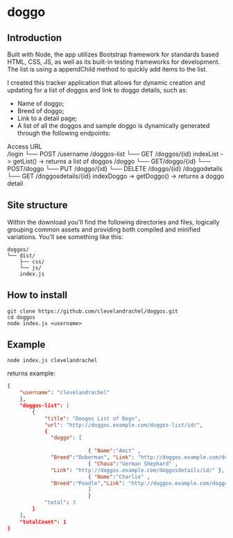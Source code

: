 # doggo

## Introduction
Built with Node, the app utilizes Bootstrap framework for standards based HTML, CSS, JS, as well as its built-in testing frameworks for development.
The list is using a appendChild method to quickly add items to the list. 

I created this tracker application that allows for dynamic creation and updating for a list of doggos and link to doggo details, such as:

- Name of doggo;
- Breed of doggo;
- Link to a detail page;
- A list of all the doggos and sample doggo is dynamically generated through the following endpoints:

Access URL	
/login
└── POST /username
/doggos-list
└── GET /doggos/{id}  indexList -> getList() -> returns a list of doggos
/doggo
└── GET/doggo/{id}
└── POST/doggo
└── PUT /doggo/{id}
└── DELETE /doggo/{id}
/doggodetails
└── GET /doggosdetails/{id}  indexDoggo -> getDoggo() -> returns a doggo detail
	
## Site structure
Within the download you'll find the following directories and files, logically grouping common assets and providing both compiled and minified variations. You'll see something like this:

```text
doggos/
└── dist/
    ├── css/
    └── js/
    index.js
```

## How to install

```
git clone https://github.com/clevelandrachel/doggos.git
cd doggos
node index.js <username>
```

## Example

```
node index.js clevelandrachel
```

returns example:

```json
{
    "username": "clevelandrachel"
    },
    "doggos-list": [
        {
            "title": "Doogos List of Dogs",
            "url": "http://doggos.example.com/doggos-list/id/",
            {
              "doggo": [
              
            			  { "Name":"Amit" ,
              "Breed":"Doberman", "Link": "http://doggos.example.com/doggosdetails/id/" }, 
            			  { "Chava":"German Shephard" ,
              "Link": "http://doggos.example.com/doggosdetails/id/" }, 
            			  { "Name":"Charlie" , 
              "Breed":"Poodle","Link": "http://doggos.example.com/doggosdetails/id/" }
            			  ]
            			  }
            "total": 3
        }
    ],
    "totalCount": 1
}
```
